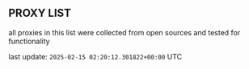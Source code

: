 ## PROXY LIST

all proxies in this list were collected from open sources and tested for functionality

last update: `2025-02-15 02:20:12.301822+00:00` UTC
